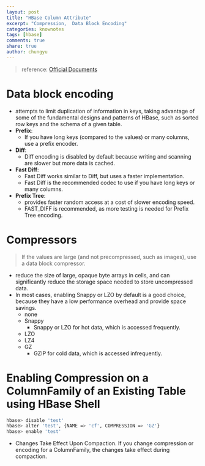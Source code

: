 ```yaml
---
layout: post
title: "HBase Column Attribute"
excerpt: "Compression,  Data Block Encoding"
categories: knownotes
tags: [hbase]
comments: true
share: true
author: chungyu
---
```


> reference: [ Official Documents](https://archive.cloudera.com/cdh5/cdh/5/hbase-0.98.6-cdh5.2.0/book/compression.html)

# Data block encoding
* attempts to limit duplication of information in keys, taking advantage of some of the fundamental designs and patterns of HBase, such as sorted row keys and the schema of a given table.
* **Prefix**:
	* If you have long keys (compared to the values) or many columns, use a prefix encoder.
* **Diff**:
	* Diff encoding is disabled by default because writing and scanning are slower but more data is cached.
* **Fast Diff**:
	* Fast Diff works similar to Diff, but uses a faster implementation.
	* Fast Diff is the recommended codec to use if you have long keys or many columns.
* **Prefix Tree**:
	* provides faster random access at a cost of slower encoding speed.
	* FAST_DIFF is recommended, as more testing is needed for Prefix Tree encoding.

# Compressors
> If the values are large (and not precompressed, such as images), use a data block compressor.

* reduce the size of large, opaque byte arrays in cells, and can significantly reduce the storage space needed to store uncompressed data.
* In most cases, enabling Snappy or LZO by default is a good choice, because they have a low performance overhead and provide space savings.
	* none
	* Snappy
		* Snappy or LZO for hot data, which is accessed frequently.
	* LZO
	* LZ4
	* GZ
		* GZIP for cold data, which is accessed infrequently.




# Enabling Compression on a ColumnFamily of an Existing Table using HBase Shell
```bash
hbase> disable 'test'
hbase> alter 'test', {NAME => 'cf', COMPRESSION => 'GZ'}
hbase> enable 'test'
```
* Changes Take Effect Upon Compaction. If you change compression or encoding for a ColumnFamily, the changes take effect during compaction.
